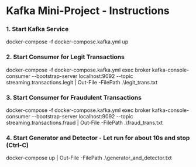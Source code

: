 # Kafka Mini-Project - Instructions

### 1. Start Kafka Service
docker-compose -f docker-compose.kafka.yml up

### 2. Start Consumer for Legit Transactions
docker-compose -f docker-compose.kafka.yml exec broker kafka-console-consumer --bootstrap-server localhost:9092 --topic streaming.transactions.legit | Out-File -FilePath .\legit_trans.txt

### 3. Start Consumer for Fraudulent Transactions
docker-compose -f docker-compose.kafka.yml exec broker kafka-console-consumer --bootstrap-server localhost:9092 --topic streaming.transactions.fraud | Out-File -FilePath .\fraud_trans.txt

### 4. Start Generator and Detector - Let run for about 10s and stop (Ctrl-C)
docker-compose up | Out-File -FilePath .\generator_and_detector.txt
